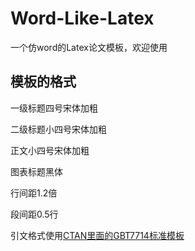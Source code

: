 # Word-Like-Latex

一个仿word的Latex论文模板，欢迎使用

## 模板的格式

一级标题四号宋体加粗

二级标题小四号宋体加粗

正文小四号宋体加粗

图表标题黑体

行间距1.2倍

段间距0.5行

引文格式使用[CTAN里面的GBT7714标准模板](https://github.com/CTeX-org/gbt7714-bibtex-style)